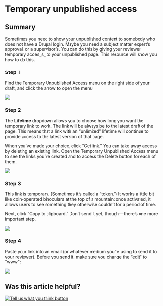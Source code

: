 # Temporary unpublished access

## Summary

Sometimes you need to show your unpublished content to somebody who does not have a Drupal login. Maybe you need a subject matter expert’s approval, or a supervisor’s. You can do this by giving your reviewer temporary acces_s_ to your unpublished page. This resource will show you how to do this.

### Step 1

Find the Temporary Unpublished Access menu on the right side of your draft, and click the arrow to open the menu.

![](https://cdn-images-1.medium.com/max/1000/1*kEaStnMlA_pGIyv0aA5Plg.png)

### Step 2

The **Lifetime** dropdown allows you to choose how long you want the temporary link to work. The link will be always be to the latest draft of the page. This means that a link with an “unlimited” lifetime will continue to provide access to the latest version of that page.

When you’ve made your choice, click “Get link.” You can take away access by deleting an existing link. Open the Temporary Unpublished Access menu to see the links you’ve created and to access the Delete button for each of them. 

![](https://cdn-images-1.medium.com/max/800/1*OMyfUur2VPmtWRk8wodq4Q.png)

### Step 3

This link is temporary. \(Sometimes it’s called a “token.”\) It works a little bit like coin-operated binoculars at the top of a mountain: once activated, it allows users to see something they otherwise couldn’t for a period of time.

Next, click “Copy to clipboard.” Don’t send it yet, though — there’s one more important step.

![](https://cdn-images-1.medium.com/max/800/1*ZVilCd3yY9-8xg0by4rMjQ.png)

### Step 4

Paste your link into an email \(or whatever medium you’re using to send it to your reviewer\). Before you send it, make sure you change the “edit” to “www":

![](https://cdn-images-1.medium.com/max/800/1*ADazfFIBh7jmYCUzvSgnHQ.png)

## Was this article helpful?

[![Tell us what you think button](https://blobscdn.gitbook.com/v0/b/gitbook-28427.appspot.com/o/assets%2F-LJ04qJGAHkvdE13BfdG%2F-LSz77NBAwnSNpMPT3df%2F-LSz7xSmyKXltd4avaCt%2FKB%20survey%20button%20POC%202.png?alt=media&token=8d071cab-8b95-48a3-a332-13e3fc8d9f96)](https://massgov.formstack.com/forms/mass_gov_knowledge_base_feedback?article=temporary-unpublished-access)

